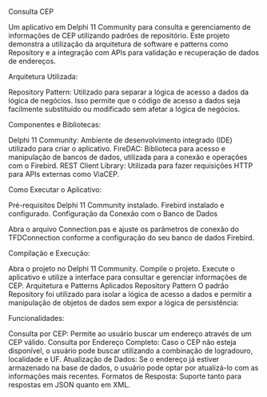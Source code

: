 Consulta CEP

Um aplicativo em Delphi 11 Community para consulta e gerenciamento de informações de CEP utilizando padrões de repositório. Este projeto demonstra a utilização da arquitetura de software e patterns como Repository e a integração com APIs para validação e recuperação de dados de endereços.

Arquitetura Utilizada:

Repository Pattern: Utilizado para separar a lógica de acesso a dados da lógica de negócios. Isso permite que o código de acesso a dados seja facilmente substituído ou modificado sem afetar a lógica de negócios.

Componentes e Bibliotecas:

Delphi 11 Community: Ambiente de desenvolvimento integrado (IDE) utilizado para criar o aplicativo.
FireDAC: Biblioteca para acesso e manipulação de bancos de dados, utilizada para a conexão e operações com o Firebird.
REST Client Library: Utilizada para fazer requisições HTTP para APIs externas como ViaCEP.

Como Executar o Aplicativo:

Pré-requisitos
Delphi 11 Community instalado.
Firebird instalado e configurado.
Configuração da Conexão com o Banco de Dados

Abra o arquivo Connection.pas e ajuste os parâmetros de conexão do TFDConnection conforme a configuração do seu banco de dados Firebird.


Compilação e Execução:

Abra o projeto no Delphi 11 Community.
Compile o projeto.
Execute o aplicativo e utilize a interface para consultar e gerenciar informações de CEP.
Arquitetura e Patterns Aplicados
Repository Pattern
O padrão Repository foi utilizado para isolar a lógica de acesso a dados e permitir a manipulação de objetos de dados sem expor a lógica de persistência:


Funcionalidades:

Consulta por CEP: Permite ao usuário buscar um endereço através de um CEP válido.
Consulta por Endereço Completo: Caso o CEP não esteja disponível, o usuário pode buscar utilizando a combinação de logradouro, localidade e UF.
Atualização de Dados: Se o endereço já estiver armazenado na base de dados, o usuário pode optar por atualizá-lo com as informações mais recentes.
Formatos de Resposta: Suporte tanto para respostas em JSON quanto em XML.
